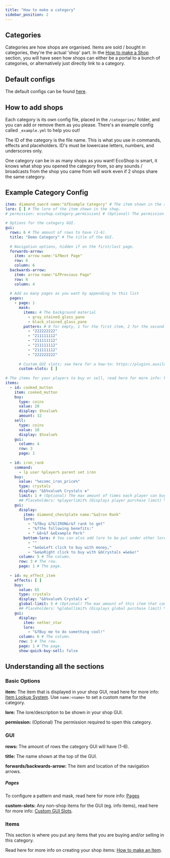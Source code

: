 ```yaml
---
title: "How to make a category"
sidebar_position: 2
---
```


## Categories

Categories are how shops are organised. Items are sold / bought in categories, they're the actual 'shop' part. In the [How to make a Shop](https://plugins.auxilor.io/ecoshop/how-to-make-a-shop) section, you will have seen how shops can either be a portal to a bunch of categories, or alternatively just directly link to a category.

## Default configs
The default configs can be found [here](https://github.com/Auxilor/EcoShop/blob/main/eco-core/core-plugin/src/main/resources/categories).

## How to add shops
Each category is its own config file, placed in the `/categories/` folder, and you can add or remove them as you please. There's an example config called `_example.yml` to help you out!

The ID of the category is the file name. This is what you use in commands, effects and placeholders.
ID's must be lowercase letters, numbers, and underscores only.

One category can be in as many shops as you want! EcoShop is smart, it knows what shop you opened the category from, so any sounds / broadcasts from the shop you came from will work even if 2 shops share the same category.

## Example Category Config

```yaml
item: diamond_sword name:"&fExample Category" # The item shown in the shop.  
lore: [ ] # The lore of the item shown in the shop.  
# permission: ecoshop.category.permission1 # (Optional) The permission required to access/use the category.  
  
# Options for the category GUI.  
gui:  
  rows: 6 # The amount of rows to have (1-6).  
  title: "Demo Category" # The title of the GUI.  
  
  # Navigation options, hidden if on the first/last page.  
  forwards-arrow:  
    item: arrow name:"&fNext Page"  
    row: 6  
    column: 6  
  backwards-arrow:  
    item: arrow name:"&fPrevious Page"  
    row: 6  
    column: 4  
  
  # Add as many pages as you want by appending to this list  
  pages:  
    - page: 1  
      mask:  
        items: # The background material  
          - gray_stained_glass_pane  
          - black_stained_glass_pane  
        pattern: # 0 for empty, 1 for the first item, 2 for the second item, etc  
          - "222222222"  
          - "211111112"  
          - "211111112"  
          - "211111112"  
          - "211111112"  
          - "222222222"  
  
      # Custom GUI slots; see here for a how-to: https://plugins.auxilor.io/all-plugins/custom-gui-slots  
      custom-slots: [ ]  
  
# The items for your players to buy or sell, read here for more info: https://plugins.auxilor.io/ecoshop/how-to-make-an-item  
items:  
  - id: cooked_mutton  
    item: cooked_mutton  
    buy:  
      type: coins  
      value: 20  
      display: $%value%  
      amount: 32  
    sell:  
      type: coins  
      value: 10  
      display: $%value%  
    gui:  
      column: 4  
      row: 3  
      page: 1  
  
  - id: iron_rank  
    command:  
      - lp user %player% parent set iron  
    buy:  
      value: "%ecomc_iron_price%"  
      type: crystals  
      display: "&b%value% Crystals ❖"  
      limit: 1 # (Optional) The max amount of times each player can buy this item, defaults to infinite.  
      ## Placeholders: %playerlimit% (Displays player purchase limit) %playerbuys% (Displays amount bought by player).
    gui:  
      display:  
        item: diamond_chestplate name:"&aIron Rank"  
        lore:  
          - "&fBuy &7&lIRON&r&f rank to get"  
          - "&fthe following benefits:"  
          - " &8»&f &eExample Perk"  
        bottom-lore: # You can also add lore to be put under other lore (e.g. price, quick buy/sell info, etc.)  
          - ""  
          - "&e&oLeft click to buy with money,"  
          - "&e&oRight click to buy with &bCrystals ❖&e&o!"  
      column: 5 # The column.  
      row: 3 # The row.  
      page: 1 # The page.  
  
  - id: my_effect_item  
    effects: [ ]  
    buy:  
      value: 65  
      type: crystals  
      display: "&b%value% Crystals ❖"  
      global-limit: 5 # (Optional) The max amount of this item that can be bought by all players, defaults to infinite.  
      ## Placeholders: %globallimit% (Displays global purchase limit) %globalbuys% (Displays amount bought globally).    
    gui:  
      display:  
        item: nether_star  
        lore:  
          - "&fBuy me to do something cool!"  
      column: 6 # The column.  
      row: 3 # The row.  
      page: 1 # The page.  
      show-quick-buy-sell: false
```

## Understanding all the sections

### Basic Options

**item:** The item that is displayed in your shop GUI, read here for more info: [Item Lookup System](https://plugins.auxilor.io/all-plugins/the-item-lookup-system). Use `name:<name>` to set a custom name for the category.

**lore:** The lore/description to be shown in your shop GUI.

**permission:** (Optional) The permission required to open this category.

### GUI

**rows:** The amount of rows the category GUI will have (1-6).

**title:** The name shown at the top of the GUI.

**forwards/backwards-arrow:** The item and location of the navigation arrows.

##### Pages

To configure a pattern and mask, read here for more info: [Pages](https://plugins.auxilor.io/all-plugins/pages)

**custom-slots:** Any non-shop items for the GUI (eg. info items), read here for more info: [Custom GUI Slots](https://plugins.auxilor.io/all-plugins/custom-gui-slots).

### Items

This section is where you put any items that you are buying and/or selling in this category.

Read here for more info on creating your shop items: [How to make an Item](how-to-make-an-item).